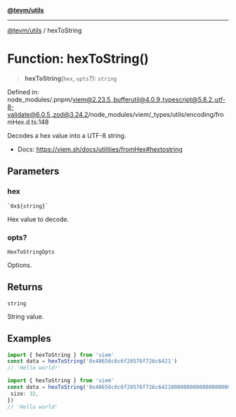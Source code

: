 [**@tevm/utils**](../README.md)

***

[@tevm/utils](../globals.md) / hexToString

# Function: hexToString()

> **hexToString**(`hex`, `opts`?): `string`

Defined in: node\_modules/.pnpm/viem@2.23.5\_bufferutil@4.0.9\_typescript@5.8.2\_utf-8-validate@6.0.5\_zod@3.24.2/node\_modules/viem/\_types/utils/encoding/fromHex.d.ts:148

Decodes a hex value into a UTF-8 string.

- Docs: https://viem.sh/docs/utilities/fromHex#hextostring

## Parameters

### hex

`` `0x${string}` ``

Hex value to decode.

### opts?

`HexToStringOpts`

Options.

## Returns

`string`

String value.

## Examples

```ts
import { hexToString } from 'viem'
const data = hexToString('0x48656c6c6f20576f726c6421')
// 'Hello world!'
```

```ts
import { hexToString } from 'viem'
const data = hexToString('0x48656c6c6f20576f726c64210000000000000000000000000000000000000000', {
 size: 32,
})
// 'Hello world'
```
